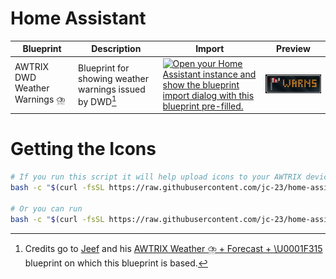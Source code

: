 # Home Assistant

|Blueprint|Description|Import|Preview|
|-----------|-----------|-------|----|
| AWTRIX DWD Weather Warnings ⛈️ | Blueprint for showing weather warnings issued by DWD[^1] | [![Open your Home Assistant instance and show the blueprint import dialog with this blueprint pre-filled.](https://my.home-assistant.io/badges/blueprint_import.svg)](https://my.home-assistant.io/redirect/blueprint_import/?blueprint_url=https%3A%2F%2Fraw.githubusercontent.com%2Fjc-23%2Fhome-assistant%2Fmaster%2Fblueprints%2Fautomation%2Fawtrix_weather_warning_dwd.yaml) | ![](resources/weather_warning_storm.gif)

# Getting the Icons

```bash
# If you run this script it will help upload icons to your AWTRIX device
bash -c "$(curl -fsSL https://raw.githubusercontent.com/jc-23/home-assistant/master/icons/upload_icon.sh)"

# Or you can run 
bash -c "$(curl -fsSL https://raw.githubusercontent.com/jc-23/home-assistant/master/icons/upload_icon.sh)" -- IP_ADDRESS_OF_CLOCK
```

[^1]: Credits go to [Jeef](https://github.com/jeeftor) and his [AWTRIX Weather ⛈️ + Forecast + \U0001F315️](https://raw.githubusercontent.com/jeeftor/HomeAssistant/master/blueprints/automation/awtrix_weatherflow.yaml) blueprint on which this blueprint is based.
